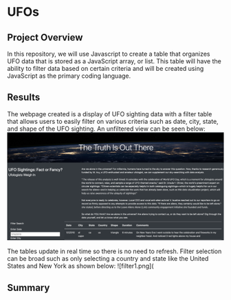 # UFOs
## Project Overview
In this repository, we will use Javascript to create a table that organizes UFO data that is stored as a JavaScript array, or list. This table will have the ability to filter data based on certain criteria and will be created using JavaScript as the primary coding language.

## Results
The webpage created is a display of UFO sighting data with a filter table that allows users to easily filter on various criteria such as date, city, state, and shape of the UFO sighting. An unfiltered view can be seen below:
![image1.png](https://github.com/jipelletier/UFOs/blob/main/UFOs/image1.png)

The tables update in real time so there is no need to refresh. Filter selection can be broad such as only selecting a country and state like the United States and New York as shown below:
![filter1.png](
## Summary
